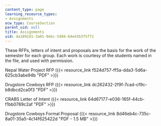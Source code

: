 ```yaml
---
content_type: page
learning_resource_types:
- Assignments
ocw_type: CourseSection
parent_uid: null
title: Assignments
uid: 4a1892d1-3a01-9ebc-5d84-64e43b3f5ff2
---
```


These RFPs, letters of intent and proposals are the basis for the work of the semester for each group. Each work is courtesy of the students named in the file, and used with permission.

Nepal Water Project RFP ({{< resource_link f524d757-ff5a-dda3-5d6a-625cb3abe94b "PDF" >}})

Drugstore Cowboys RFP ({{< resource_link dc262432-2f9f-7cad-cf9c-b8dbcd2ca0f3 "PDF" >}})

CRABS Letter of Intent ({{< resource_link 64d67177-e036-165f-44cb-f1bb0789c2af "PDF" >}})

Drugstore Cowboys Formal Proposal ({{< resource_link 8d46eb4c-735c-8a01-35a5-4c14f625422d "PDF - 1.5 MB" >}})
